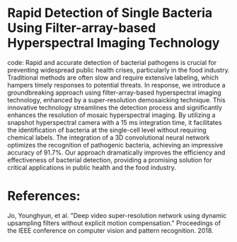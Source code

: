 # Rapid Detection of Single Bacteria Using Filter-array-based Hyperspectral Imaging Technology
code: Rapid and accurate detection of bacterial pathogens is crucial for preventing widespread public health crises, particularly in the food industry. Traditional methods are often slow and require extensive labeling, which hampers timely responses to potential threats. In response, we introduce a groundbreaking approach using filter-array-based hyperspectral imaging technology, enhanced by a super-resolution demosaicking technique. This innovative technology streamlines the detection process and significantly enhances the resolution of mosaic hyperspectral imaging. By utilizing a snapshot hyperspectral camera with a 15 ms integration time, it facilitates the identification of bacteria at the single-cell level without requiring chemical labels. The integration of a 3D convolutional neural network optimizes the recognition of pathogenic bacteria, achieving an impressive accuracy of 91.7%. Our approach dramatically improves the efficiency and effectiveness of bacterial detection, providing a promising solution for critical applications in public health and the food industry.
# References:
Jo, Younghyun, et al. "Deep video super-resolution network using dynamic upsampling filters without explicit motion compensation." Proceedings of the IEEE conference on computer vision and pattern recognition. 2018.
